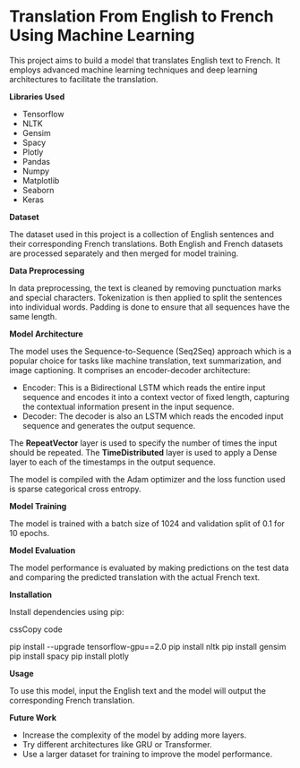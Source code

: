 # **Translation From English to French Using Machine Learning**

This project aims to build a model that translates English text to French. It employs advanced machine learning techniques and deep learning architectures to facilitate the translation.

**Libraries Used**

- Tensorflow
- NLTK
- Gensim
- Spacy
- Plotly
- Pandas
- Numpy
- Matplotlib
- Seaborn
- Keras

**Dataset**

The dataset used in this project is a collection of English sentences and their corresponding French translations. Both English and French datasets are processed separately and then merged for model training.

**Data Preprocessing**

In data preprocessing, the text is cleaned by removing punctuation marks and special characters. Tokenization is then applied to split the sentences into individual words. Padding is done to ensure that all sequences have the same length.

**Model Architecture**

The model uses the Sequence-to-Sequence (Seq2Seq) approach which is a popular choice for tasks like machine translation, text summarization, and image captioning. It comprises an encoder-decoder architecture:

- Encoder: This is a Bidirectional LSTM which reads the entire input sequence and encodes it into a context vector of fixed length, capturing the contextual information present in the input sequence.
- Decoder: The decoder is also an LSTM which reads the encoded input sequence and generates the output sequence.

The **RepeatVector** layer is used to specify the number of times the input should be repeated. The **TimeDistributed** layer is used to apply a Dense layer to each of the timestamps in the output sequence.

The model is compiled with the Adam optimizer and the loss function used is sparse categorical cross entropy.

**Model Training**

The model is trained with a batch size of 1024 and validation split of 0.1 for 10 epochs.

**Model Evaluation**

The model performance is evaluated by making predictions on the test data and comparing the predicted translation with the actual French text.

**Installation**

Install dependencies using pip:

cssCopy code

pip install --upgrade tensorflow-gpu==2.0 pip install nltk pip install gensim pip install spacy pip install plotly

**Usage**

To use this model, input the English text and the model will output the corresponding French translation.

**Future Work**

- Increase the complexity of the model by adding more layers.
- Try different architectures like GRU or Transformer.
- Use a larger dataset for training to improve the model performance.
